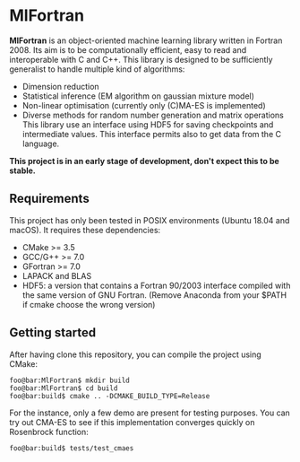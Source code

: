 # MlFortran

**MlFortran** is an object-oriented machine learning library written in Fortran 2008.
Its aim is to be computationally efficient, easy to read and interoperable with C and C++.
This library is designed to be sufficiently generalist to handle multiple kind of algorithms:
  - Dimension reduction
  - Statistical inference (EM algorithm on gaussian mixture model)
  - Non-linear optimisation (currently only (C)MA-ES is implemented)
  - Diverse methods for random number generation and matrix operations
This library use an interface using HDF5 for saving checkpoints and intermediate values.
This interface permits also to get data from the C language.

**This project is in an early stage of development, don't expect this to be stable.**

## Requirements

This project has only been tested in POSIX environments (Ubuntu 18.04 and macOS).
It requires these dependencies:
  - CMake >= 3.5
  - GCC/G++ >= 7.0
  - GFortran >= 7.0
  - LAPACK and BLAS
  - HDF5: a version that contains a Fortran 90/2003 interface compiled with the same
    version of GNU Fortran. (Remove Anaconda from your $PATH if cmake choose the wrong
    version)

## Getting started
After having clone this repository, you can compile the project using CMake:
```console
foo@bar:MlFortran$ mkdir build 
foo@bar:MlFortran$ cd build
foo@bar:build$ cmake .. -DCMAKE_BUILD_TYPE=Release
```

For the instance, only a few demo are present for testing purposes.
You can try out CMA-ES to see if this implementation converges quickly on Rosenbrock function:
```console
foo@bar:build$ tests/test_cmaes
```




